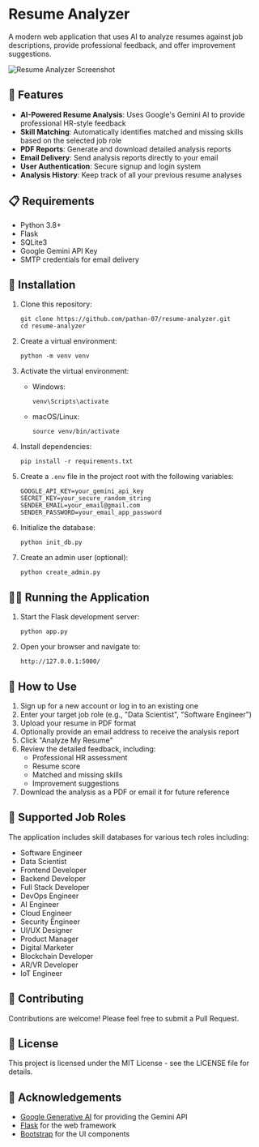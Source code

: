 # Resume Analyzer

A modern web application that uses AI to analyze resumes against job descriptions, provide professional feedback, and offer improvement suggestions.

![Resume Analyzer Screenshot](https://example.com/screenshot.png)

## 🚀 Features

- **AI-Powered Resume Analysis**: Uses Google's Gemini AI to provide professional HR-style feedback
- **Skill Matching**: Automatically identifies matched and missing skills based on the selected job role
- **PDF Reports**: Generate and download detailed analysis reports
- **Email Delivery**: Send analysis reports directly to your email
- **User Authentication**: Secure signup and login system
- **Analysis History**: Keep track of all your previous resume analyses

## 📋 Requirements

- Python 3.8+
- Flask
- SQLite3
- Google Gemini API Key
- SMTP credentials for email delivery

## 🔧 Installation

1. Clone this repository:
   ```
   git clone https://github.com/pathan-07/resume-analyzer.git
   cd resume-analyzer
   ```

2. Create a virtual environment:
   ```
   python -m venv venv
   ```

3. Activate the virtual environment:
   - Windows:
     ```
     venv\Scripts\activate
     ```
   - macOS/Linux:
     ```
     source venv/bin/activate
     ```

4. Install dependencies:
   ```
   pip install -r requirements.txt
   ```

5. Create a `.env` file in the project root with the following variables:
   ```
   GOOGLE_API_KEY=your_gemini_api_key
   SECRET_KEY=your_secure_random_string
   SENDER_EMAIL=your_email@gmail.com
   SENDER_PASSWORD=your_email_app_password
   ```

6. Initialize the database:
   ```
   python init_db.py
   ```

7. Create an admin user (optional):
   ```
   python create_admin.py
   ```

## 🏃‍♂️ Running the Application

1. Start the Flask development server:
   ```
   python app.py
   ```

2. Open your browser and navigate to:
   ```
   http://127.0.0.1:5000/
   ```

## 📝 How to Use

1. Sign up for a new account or log in to an existing one
2. Enter your target job role (e.g., "Data Scientist", "Software Engineer")
3. Upload your resume in PDF format
4. Optionally provide an email address to receive the analysis report
5. Click "Analyze My Resume"
6. Review the detailed feedback, including:
   - Professional HR assessment
   - Resume score
   - Matched and missing skills
   - Improvement suggestions
7. Download the analysis as a PDF or email it for future reference

## 🧰 Supported Job Roles

The application includes skill databases for various tech roles including:

- Software Engineer
- Data Scientist
- Frontend Developer
- Backend Developer
- Full Stack Developer
- DevOps Engineer
- AI Engineer
- Cloud Engineer
- Security Engineer
- UI/UX Designer
- Product Manager
- Digital Marketer
- Blockchain Developer
- AR/VR Developer
- IoT Engineer

## 🤝 Contributing

Contributions are welcome! Please feel free to submit a Pull Request.

## 📄 License

This project is licensed under the MIT License - see the LICENSE file for details.

## 🙏 Acknowledgements

- [Google Generative AI](https://ai.google.dev/) for providing the Gemini API
- [Flask](https://flask.palletsprojects.com/) for the web framework
- [Bootstrap](https://getbootstrap.com/) for the UI components
